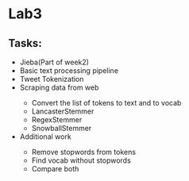 # Lab3
## Tasks:
<ul>
  <li>Jieba(Part of week2)</li>
  <li>Basic text processing pipeline</li>
  <li>Tweet Tokenization</li>
  <li>Scraping data from web</li>
  <ul>
    <li>Convert the list of tokens to text and to vocab</li>
    <li>LancasterStemmer</li>
    <li>RegexStemmer</li>
    <li>SnowballStemmer</li>
  </ul>
  <li>Additional work</li>
  <ul>
    <li>Remove stopwords from tokens</li>
    <li>Find vocab without stopwords</li>
    <li>Compare both</li>
  </ul>
</ul>
